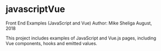 # javascriptVue
Front End Examples (JavaScript and Vue) 
Author: Mike Sheliga August, 2018

This project includes examples of JavaScript and Vue.js pages, including Vue components, 
hooks and emitted values. 

